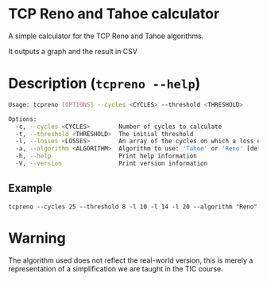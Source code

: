# TCP Reno and Tahoe calculator
A simple calculator for the TCP Reno and Tahoe algorithms.

It outputs a graph and the result in CSV

# Description (`tcpreno --help`)
```bash
Usage: tcpreno [OPTIONS] --cycles <CYCLES> --threshold <THRESHOLD>

Options:
  -c, --cycles <CYCLES>        Number of cycles to calculate
  -t, --threshold <THRESHOLD>  The initial threshold
  -l, --losses <LOSSES>        An array of the cycles on which a loss occurs
  -a, --algorithm <ALGORITHM>  Algorithm to use: 'Tahoe' or 'Reno' [default: Reno]
  -h, --help                   Print help information
  -V, --version                Print version information
```

## Example
`tcpreno --cycles 25 --threshold 8 -l 10 -l 14 -l 20 --algorithm "Reno"`

# Warning
The algorithm used does not reflect the real-world version, this is merely 
a representation of a simplification we are taught in the TIC course.

